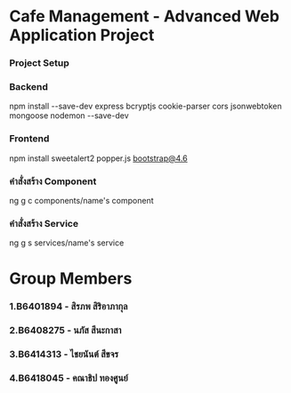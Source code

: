 # Cafe Management - Advanced Web Application Project

### Project Setup

### Backend
npm install --save-dev express bcryptjs cookie-parser cors jsonwebtoken mongoose nodemon --save-dev

### Frontend
npm install sweetalert2 popper.js bootstrap@4.6

### คำสั่งสร้าง Component 
ng g c components/name's component

### คำสั่งสร้าง Service
ng g s services/name's service

# Group Members
  ### 1.B6401894 - สิรภพ สิริอาภากุล
  ### 2.B6408275 - นภัส สีนะกาสา
  ### 3.B6414313 - ไชยนันต์ สีขจร
  ### 4.B6418045 - คณาธิป ทองศูนย์
